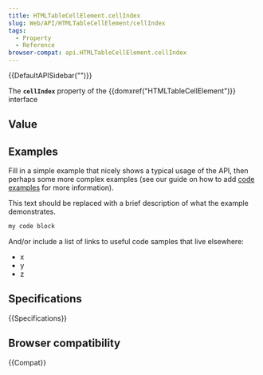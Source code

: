 ```yaml
---
title: HTMLTableCellElement.cellIndex
slug: Web/API/HTMLTableCellElement/cellIndex
tags:
  - Property
  - Reference
browser-compat: api.HTMLTableCellElement.cellIndex
---
```

{{DefaultAPISidebar("")}}

The **`cellIndex`** property of the {{domxref("HTMLTableCellElement")}} interface 

## Value



## Examples

Fill in a simple example that nicely shows a typical usage of the API, then perhaps some more complex examples (see our guide on how to add [code examples](/en-US/docs/MDN/Contribute/Structures/Code_examples) for more information).

This text should be replaced with a brief description of what the example demonstrates.

```js
my code block
```

And/or include a list of links to useful code samples that live elsewhere:

*   x
*   y
*   z

## Specifications

{{Specifications}}

## Browser compatibility

{{Compat}}


